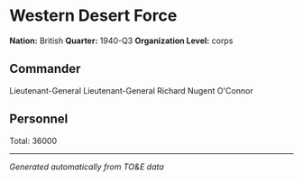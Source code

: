 # Western Desert Force

**Nation:** British
**Quarter:** 1940-Q3
**Organization Level:** corps

## Commander

Lieutenant-General Lieutenant-General Richard Nugent O'Connor

## Personnel

Total: 36000

---
*Generated automatically from TO&E data*
